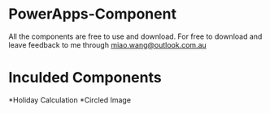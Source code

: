 # PowerApps-Component

All the components are free to use and download.
For free to download and leave feedback to me through miao.wang@outlook.com.au


# Inculded Components

  *Holiday Calculation
  *Circled Image
